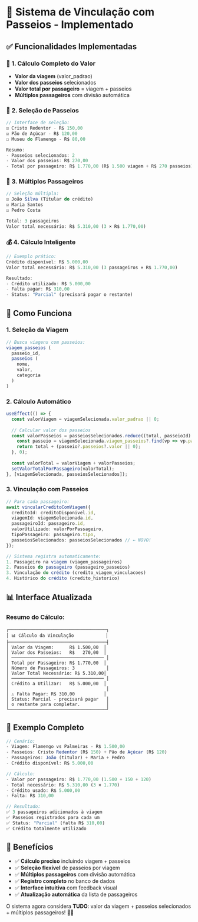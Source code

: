 # 🎢 Sistema de Vinculação com Passeios - Implementado

## ✅ **Funcionalidades Implementadas**

### 🎯 **1. Cálculo Completo do Valor**
- **Valor da viagem** (valor_padrao)
- **Valor dos passeios** selecionados
- **Valor total por passageiro** = viagem + passeios
- **Múltiplos passageiros** com divisão automática

### 🎢 **2. Seleção de Passeios**
```typescript
// Interface de seleção:
☑️ Cristo Redentor - R$ 150,00
☑️ Pão de Açúcar - R$ 120,00
☐ Museu do Flamengo - R$ 80,00

Resumo:
- Passeios selecionados: 2
- Valor dos passeios: R$ 270,00
- Total por passageiro: R$ 1.770,00 (R$ 1.500 viagem + R$ 270 passeios)
```

### 👥 **3. Múltiplos Passageiros**
```typescript
// Seleção múltipla:
☑️ João Silva (Titular do crédito)
☑️ Maria Santos
☑️ Pedro Costa

Total: 3 passageiros
Valor total necessário: R$ 5.310,00 (3 × R$ 1.770,00)
```

### 💰 **4. Cálculo Inteligente**
```typescript
// Exemplo prático:
Crédito disponível: R$ 5.000,00
Valor total necessário: R$ 5.310,00 (3 passageiros × R$ 1.770,00)

Resultado:
- Crédito utilizado: R$ 5.000,00
- Falta pagar: R$ 310,00
- Status: "Parcial" (precisará pagar o restante)
```

## 🔧 **Como Funciona**

### **1. Seleção da Viagem**
```typescript
// Busca viagens com passeios:
viagem_passeios (
  passeio_id,
  passeios (
    nome,
    valor,
    categoria
  )
)
```

### **2. Cálculo Automático**
```typescript
useEffect(() => {
  const valorViagem = viagemSelecionada.valor_padrao || 0;
  
  // Calcular valor dos passeios
  const valorPasseios = passeiosSelecionados.reduce((total, passeioId) => {
    const passeio = viagemSelecionada.viagem_passeios?.find(vp => vp.passeio_id === passeioId);
    return total + (passeio?.passeios?.valor || 0);
  }, 0);
  
  const valorTotal = valorViagem + valorPasseios;
  setValorTotalPorPassageiro(valorTotal);
}, [viagemSelecionada, passeiosSelecionados]);
```

### **3. Vinculação com Passeios**
```typescript
// Para cada passageiro:
await vincularCreditoComViagem({
  creditoId: creditoDisponivel.id,
  viagemId: viagemSelecionada.id,
  passageiroId: passageiro.id,
  valorUtilizado: valorPorPassageiro,
  tipoPassageiro: passageiro.tipo,
  passeiosSelecionados: passeiosSelecionados // ← NOVO!
});

// Sistema registra automaticamente:
1. Passageiro na viagem (viagem_passageiros)
2. Passeios do passageiro (passageiro_passeios)
3. Vinculação do crédito (credito_viagem_vinculacoes)
4. Histórico do crédito (credito_historico)
```

## 📊 **Interface Atualizada**

### **Resumo do Cálculo:**
```
┌─────────────────────────────────────┐
│ 📊 Cálculo da Vinculação            │
├─────────────────────────────────────┤
│ Valor da Viagem:      R$ 1.500,00  │
│ Valor dos Passeios:   R$   270,00  │
│ ─────────────────────────────────── │
│ Total por Passageiro: R$ 1.770,00  │
│ Número de Passageiros: 3            │
│ Valor Total Necessário: R$ 5.310,00│
│ ─────────────────────────────────── │
│ Crédito a Utilizar:   R$ 5.000,00  │
│                                     │
│ ⚠️ Falta Pagar: R$ 310,00           │
│ Status: Parcial - precisará pagar   │
│ o restante para completar.          │
└─────────────────────────────────────┘
```

## 🎯 **Exemplo Completo**

```typescript
// Cenário:
- Viagem: Flamengo vs Palmeiras - R$ 1.500,00
- Passeios: Cristo Redentor (R$ 150) + Pão de Açúcar (R$ 120)
- Passageiros: João (titular) + Maria + Pedro
- Crédito disponível: R$ 5.000,00

// Cálculo:
- Valor por passageiro: R$ 1.770,00 (1.500 + 150 + 120)
- Total necessário: R$ 5.310,00 (3 × 1.770)
- Crédito usado: R$ 5.000,00
- Falta: R$ 310,00

// Resultado:
✅ 3 passageiros adicionados à viagem
✅ Passeios registrados para cada um
✅ Status: "Parcial" (falta R$ 310,00)
✅ Crédito totalmente utilizado
```

## 🚀 **Benefícios**

- ✅ **Cálculo preciso** incluindo viagem + passeios
- ✅ **Seleção flexível** de passeios por viagem
- ✅ **Múltiplos passageiros** com divisão automática
- ✅ **Registro completo** no banco de dados
- ✅ **Interface intuitiva** com feedback visual
- ✅ **Atualização automática** da lista de passageiros

O sistema agora considera **TUDO**: valor da viagem + passeios selecionados + múltiplos passageiros! 🎯✨